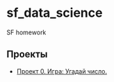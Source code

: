 # sf_data_science
SF homework

## Проекты

* [Проект 0. Игра: Угадай число.](https://github.com/olegovna-galina/sf_data_science/project_0)